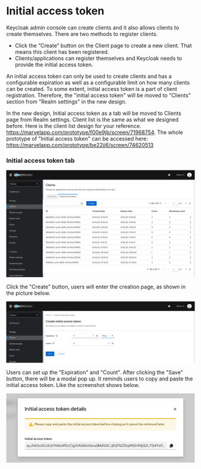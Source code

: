 # Initial access token

Keycloak admin console can create clients and it also allows clients to create themselves. There are two methods to register clients.
* Click the “Create” button on the Client page to create a new client. That means this client has been registered.
* Clients/applications can register themselves and Keycloak needs to provide the initial access token.

An initial access token can only be used to create clients and has a configurable expiration as well as a configurable limit on how many clients can be created. To some extent, initial access token is a part of client registration. Therefore, the "initial access token" will be moved to "Clients" section from "Realm settings" in the new design.


In the new design, Initial access token as a tab will be moved to Clients page from Realm settings. Client list is the same as what we designed before. Here is the client list design for your reference. https://marvelapp.com/prototype/f00e9jb/screen/71968754. The whole prototype of "Initial access token" can be accessed here: https://marvelapp.com/prototype/be22jj6/screen/74620513

### Initial access token tab

![InitialAccessToken_1](./images/InitialAccessToken_1.png)

Click the "Create" button, users will enter the creation page, as shown in the picture below.

![InitialAccessToken_2](./images/InitialAccessToken_2.png)

Users can set up the "Expiration" and "Count". After clicking the "Save" button, there will be a modal pop up. It reminds users to copy and paste the initial access token. Like the screenshot shows below.

![InitialAccessToken_3](./images/InitialAccessToken_3.png)
